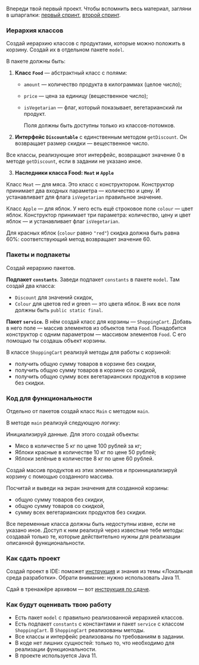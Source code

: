 Впереди твой первый проект. Чтобы вспомнить весь материал, загляни в шпаргалки: [первый спринт](https://praktikum.notion.site/Java-dabd350cfc0a449d8d828ebfd42d9b46), [второй спринт](https://praktikum.notion.site/Java-3a6eda76d10d4d7394b64ceab234a6eb).

### И**ерархия классов**

Создай иерархию классов с продуктами, которые можно положить в корзину. Создай их в отдельном пакете `model`.

В пакете должны быть:

1. **Класс `Food`** — абстрактный класс с полями:
    - `amount` — количество продукта в килограммах (целое число);
    - `price` — цена за единицу (вещественное число);
    - `isVegetarian` — флаг, который показывает, вегетарианский ли продукт.

      Поля должны быть доступны только из классов-потомков.

2. **Интерфейс `Discountable`** c единственным методом `getDiscount`. Он возвращает размер скидки — вещественное число.

Все классы, реализующие этот интерфейс, возвращают значение 0 в методе `getDiscount`, если в задании не указано иное.

3. **Наследники класса Food: `Meat` и `Apple`**

Класс `Meat` — для мяса. Это класс с конструктором. Конструктор принимает два входных параметра — количество и цену. И устанавливает для флага `isVegetarian` правильное значение.

Класс `Apple` — для яблок. У него есть ещё строковое поле `colour` — цвет яблок. Конструктор принимает три параметра: количество, цену и цвет яблок — и устанавливает флаг `isVegetarian`.

Для красных яблок (`colour` равно `"red"`) скидка должна быть равна 60%: соответствующий метод возвращает значение 60.

### Пакеты и подпакеты

Создай иерархию пакетов.

**Подпакет `constants`**. Заведи подпакет `constants` в пакете `model`. Там создай два класса:

- `Discount` для значений скидок,
- `Colour` для цветов red и green — это цвета яблок. В них все поля должны быть `public static final`.

**Пакет `service`.** В нём создай класс для корзины — `ShoppingCart`. Добавь в него поле — массив элементов из объектов типа `Food`. Понадобится конструктор с одним параметром — массивом элементов `Food`. С его помощью ты создашь объект корзины.

В классе `ShoppingCart` реализуй методы для работы с корзиной:

- получить общую сумму товаров в корзине без скидки,
- получить общую сумму товаров в корзине со скидкой,
- получить общую сумму всех вегетарианских продуктов в корзине без скидки.

### К**од для функциональности**

Отдельно от пакетов создай класс `Main` с методом `main`.

В методе `main` реализуй следующую логику:

Инициализируй данные. Для этого создай объекты:

- Мясо в количестве 5 кг по цене 100 рублей за кг;
- Яблоки красные в количестве 10 кг по цене 50 рублей;
- Яблоки зелёные в количестве 8 кг по цене 60 рублей.

Создай массив продуктов из этих элементов и проинициализируй корзину с помощью созданного массива.

Посчитай и выведи на экран значения для созданной корзины:

- общую сумму товаров без скидки,
- общую сумму товаров со скидкой,
- сумму всех вегетарианских продуктов без скидки.

Все переменные класса должны быть недоступны извне, если не указано иное. Доступ к ним реализуй через известные тебе методы: создавай только те, которые действительно нужны для реализации описанной функциональности.

### Как сдать проект

Создай проект в IDE: поможет [инструкция](https://code.s3.yandex.net/qa-automation-engineer/java/track2/cheatsheets/sprint2/ide_project_sprint_2.pdf) и знания из темы «Локальная среда разработки». Обрати внимание: нужно использовать Java 11.

Сдай в тренажёре архивом — вот [инструкция по сдаче](https://code.s3.yandex.net/qa-automation-engineer/java/track2/cheatsheets/sprint2/upload_project_sprint_2.pdf).

### Как будут оценивать твою работу

- Есть пакет `model` с правильно реализованной иерархией классов.
- Есть подпакет `constants` с константами и пакет `service` с классом `ShoppingCart`. В `ShoppingCart` реализованы методы.
- Все классы и интерфейс реализованы по требованиям в задании.
- В коде нет лишних сущностей: только то, что необходимо для реализации функциональности.
- В проекте используется Java 11.
